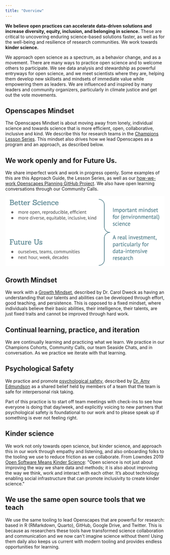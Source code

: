 ```yaml
---
title: "Overview"
---
```


**We believe open practices can accelerate data-driven solutions and increase diversity, equity, inclusion, and belonging in science.** These are critical to uncovering enduring science-based solutions faster, as well as for the well-being and resilience of research communities. We work towards **kinder science.**

We approach open science as a spectrum, as a behavior change, and as a movement. There are many ways to practice open science and to welcome others to participate. We see data analysis and stewardship as powerful entryways for open science, and we meet scientists where they are, helping them develop new skillsets and mindsets of immediate value while empowering them as leaders. We are influenced and inspired by many leaders and community organizers, particularly in climate justice and get out the vote movements.

## Openscapes Mindset

The Openscapes Mindset is about moving away from lonely, individual science and towards science that is more efficient, open, collaborative, inclusive and kind. We describe this for research teams in the [Champions Lesson Series](https://openscapes.github.io/series/). This mindset also drives how we lead Openscapes as a program and an approach, as described below.

## We work openly and for Future Us.

We share imperfect work and work in progress openly. Some examples of this are this Approach Guide, the Lesson Series, as well as our [how-we-work Openscapes Planning GitHub Project](https://github.com/orgs/Openscapes/projects/5). We also have open learning conversations through our Community Calls.

![](images/betterscience-future-us-sortee.png)

## Growth Mindset

We work with a [Growth Mindset](https://en.wikipedia.org/wiki/Mindset#Fixed_and_growth_mindset), described by Dr. Carol Dweck as having an understanding that our talents and abilities can be developed through effort, good teaching, and persistence. This is opposed to a fixed mindset, where individuals believe their basic abilities, their intelligence, their talents, are just fixed traits and cannot be improved through hard work.

## Continual learning, practice, and iteration

We are continually learning and practicing what we learn. We practice in our Champions Cohorts, Community Calls, our team Seaside Chats, and in conversation. As we practice we iterate with that learning.

## Psychological Safety

We practice and promote [psychological safety](https://rework.withgoogle.com/guides/understanding-team-effectiveness/steps/foster-psychological-safety/), described by [Dr. Amy Edmundson](https://en.wikipedia.org/wiki/Amy_Edmondson) as a shared belief held by members of a team that the team is safe for interpersonal risk taking. 

Part of this practice is to start off team meetings with check-ins to see how everyone is doing that day/week, and explicitly voicing to new partners that psychological safety is foundational to our work and to please speak up if something is ever not feeling right.

## Kinder science

We work not only towards open science, but kinder science, and approach this in our work through empathy and listening, and also onboarding folks to the tooling we use to reduce friction as we collaborate. From Lowndes 2019 [Open Software Means Kinder Science](https://blogs.scientificamerican.com/observations/open-software-means-kinder-science/): "Open science is not just about improving the way we share data and methods; it is also about improving the way we think, work and interact with each other. It’s about technology enabling social infrastructure that can promote inclusivity to create kinder science."

## We use the same open source tools that we teach

We use the same tooling to lead Openscapes that are powerful for research: based in R (RMarkdown, Quarto), GitHub, Google Drive, and Twitter. This is because as researchers these tools have transformed science collaboration and communication and we now can't imagine science without them! Using them daily also keeps us current with modern tooling and provides endless opportunities for learning.

